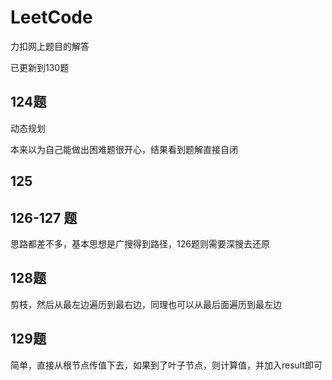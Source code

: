 # LeetCode
力扣网上题目的解答

已更新到130题

## 124题
动态规划

本来以为自己能做出困难题很开心，结果看到题解直接自闭

## 125
## 126-127 题
思路都差不多，基本思想是广搜得到路径，126题则需要深搜去还原

## 128题
剪枝，然后从最左边遍历到最右边，同理也可以从最后面遍历到最左边

## 129题
简单，直接从根节点传值下去，如果到了叶子节点，则计算值，并加入result即可